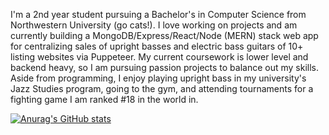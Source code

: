 I'm a 2nd year student pursuing a Bachelor's in Computer Science from Northwestern University (go cats!). I love working on projects and am currently building a MongoDB/Express/React/Node (MERN) stack web app for centralizing sales of upright basses and electric bass guitars of 10+ listing websites via Puppeteer. My current coursework is lower level and backend heavy, so I am pursuing passion projects to balance out my skills. Aside from programming, I enjoy playing upright bass in my university's Jazz Studies program, going to the gym, and attending tournaments for a fighting game I am ranked #18 in the world in.

[![Anurag's GitHub stats](https://github-readme-stats.vercel.app/api?username=liam-powers&show_icons=true&theme=tokyonight)](https://github.com/anuraghazra/github-readme-stats)
